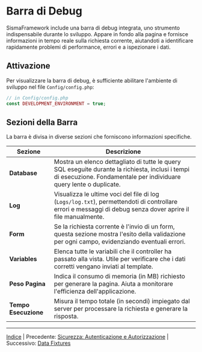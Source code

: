 # Barra di Debug

SismaFramework include una barra di debug integrata, uno strumento indispensabile durante lo sviluppo. Appare in fondo alla pagina e fornisce informazioni in tempo reale sulla richiesta corrente, aiutandoti a identificare rapidamente problemi di performance, errori e a ispezionare i dati.

## Attivazione

Per visualizzare la barra di debug, è sufficiente abilitare l'ambiente di sviluppo nel file `Config/config.php`:

```php
// in Config/config.php
const DEVELOPMENT_ENVIRONMENT = true;

```

Sezioni della Barra
-------------------

La barra è divisa in diverse sezioni che forniscono informazioni specifiche.

| Sezione              | Descrizione                                                                                                                                                            |
| -------------------- | ---------------------------------------------------------------------------------------------------------------------------------------------------------------------- |
| **Database**         | Mostra un elenco dettagliato di tutte le query SQL eseguite durante la richiesta, inclusi i tempi di esecuzione. Fondamentale per individuare query lente o duplicate. |
| **Log**              | Visualizza le ultime voci del file di log (`Logs/log.txt`), permettendoti di controllare errori e messaggi di debug senza dover aprire il file manualmente.            |
| **Form**             | Se la richiesta corrente è l'invio di un form, questa sezione mostra l'esito della validazione per ogni campo, evidenziando eventuali errori.                          |
| **Variables**        | Elenca tutte le variabili che il controller ha passato alla vista. Utile per verificare che i dati corretti vengano inviati al template.                               |
| **Peso Pagina**      | Indica il consumo di memoria (in MB) richiesto per generare la pagina. Aiuta a monitorare l'efficienza dell'applicazione.                                              |
| **Tempo Esecuzione** | Misura il tempo totale (in secondi) impiegato dal server per processare la richiesta e generare la risposta.                                                           |

* * *

[Indice](index.md) | Precedente: [Sicurezza: Autenticazione e Autorizzazione](security-component.md) | Successivo: [Data Fixtures](data-fixtures.md)
